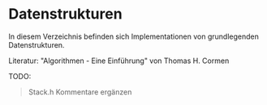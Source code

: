 # Datenstrukturen

In diesem Verzeichnis befinden sich Implementationen von grundlegenden Datenstrukturen.

Literatur: "Algorithmen - Eine Einführung" von Thomas H. Cormen

TODO:
> Stack.h Kommentare ergänzen
